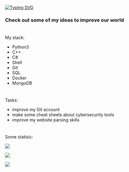
 [![Typing SVG](https://readme-typing-svg.herokuapp.com?font=Square+Peg&size=28&duration=8000&color=219908&background=FFFAFB00&center=true&vCenter=true&multiline=true&lines=Software+developer+%26+CTF+player)](https://git.io/typing-svg)
### Check out some of my ideas to improve our world
#
My stack:

- Python3 
- C++ 
- C#
- Shell
- Git
- SQL
- Docker
- MongoDB

#
Tasks:

- improve my Git account
- make some cheat sheets about cybersecurity tools
- improve my website parsing skills

#

Some statisic:


![](https://github-profile-summary-cards.vercel.app/api/cards/profile-details?username=SeregaDeveloper&theme=solarized_dark)


![](https://github-profile-summary-cards.vercel.app/api/cards/most-commit-language?username=SeregaDeveloper&theme=solarized_dark)


![](https://github-profile-summary-cards.vercel.app/api/cards/repos-per-language?username=SeregaDeveloper&theme=solarized_dark)
